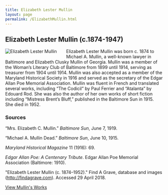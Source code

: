 ```yaml
---
title: Elizabeth Lester Mullin
layout: page
permalink: /ElizabethMullin.html
---
```


## Elizabeth Lester Mullin (c.1874-1947)
<div style="float: left;padding-right: 30px;padding-bottom: 15px;"><img src="https://wlcb.github.io/archive/assets/img/ElizabethMullin.jpg" alt="Elizabeth Lester Mullin"></div>

Elizabeth Lester Mullin was born c. 1874 to Michael A. Mullin, a well-known lawyer in Baltimore and Elizabeth Clusky Mullin of Georgia. Mullin was a member of the Woman’s Literary Club of Baltimore from 1899 until 1914, serving as treasurer from 1904 until 1914. Mullin was also accepted as a member of the Maryland Historical Society in 1916 and served as the secretary of the Edgar Allan Poe Memorial Association. Mullin was fluent in French and translated several works, including “The Codicil” by Paul Ferrier and “Atalanta” by Edouard Rod. She was also the author of her own works of short fiction including “Mistress Brent’s Bluff,” published in the Baltimore Sun in 1915. She died in 1952. 

### Sources

“Mrs. Elizabeth C. Mullin.” *Baltimore Sun*, June 7, 1919.

“Michael A. Mullin Dead.” *Baltimore Sun*, June 10, 1915.

*Maryland Historical Magazine* 11 (1916): 69. 

*Edgar Allan Poe: A Centenary Tribute*. Edgar Allan Poe Memorial Association (Baltimore: 1910).

"Elizabeth Lester Mullin (c. 1874–1952)." Find A Grave, database and images (http://findagrave.com). Accessed 29 April 2018.

[View Mullin's Works](https://wlcb.github.io/archive/browse.html#mullin)
